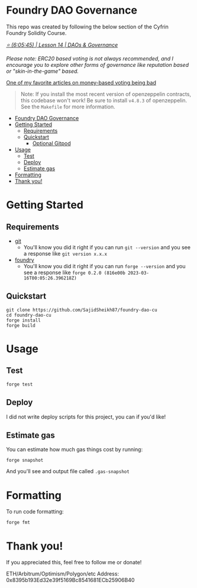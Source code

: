 # Foundry DAO Governance

This repo was created by following the below section of the Cyfrin Foundry Solidity Course.

*[⭐️ (6:05:45) | Lesson 14 | DAOs & Governance](https://www.youtube.com/watch?v=wUjYK5gwNZs&t=21945s)*

*Please note: ERC20 based voting is not always recommended, and I encourage you to explore other forms of governance like reputation based or "skin-in-the-game" based.*

[One of my favorite articles on money-based voting being bad](https://vitalik.ca/general/2018/03/28/plutocracy.html)

> Note: If you install the most recent version of openzeppelin contracts, this codebase won't work! Be sure to install `v4.8.3` of openzeppelin. See the `Makefile` for more information.

- [Foundry DAO Governance](#foundry-dao-governance)
- [Getting Started](#getting-started)
  - [Requirements](#requirements)
  - [Quickstart](#quickstart)
    - [Optional Gitpod](#optional-gitpod)
- [Usage](#usage)
  - [Test](#test)
  - [Deploy](#deploy)
  - [Estimate gas](#estimate-gas)
- [Formatting](#formatting)
- [Thank you!](#thank-you)

# Getting Started

## Requirements

- [git](https://git-scm.com/book/en/v2/Getting-Started-Installing-Git)
  - You'll know you did it right if you can run `git --version` and you see a response like `git version x.x.x`
- [foundry](https://getfoundry.sh/)
  - You'll know you did it right if you can run `forge --version` and you see a response like `forge 0.2.0 (816e00b 2023-03-16T00:05:26.396218Z)`


## Quickstart

```
git clone https://github.com/SajidSheikh87/foundry-dao-cu
cd foundry-dao-cu
forge install
forge build
```

# Usage

## Test

```
forge test
```
## Deploy

I did not write deploy scripts for this project, you can if you'd like!

## Estimate gas

You can estimate how much gas things cost by running:

```
forge snapshot
```

And you'll see and output file called `.gas-snapshot`


# Formatting


To run code formatting:
```
forge fmt
```


# Thank you!

If you appreciated this, feel free to follow me or donate!

ETH/Arbitrum/Optimism/Polygon/etc Address: 0x8395b193Ed32e39f5169Bc8541681ECb25906B40

